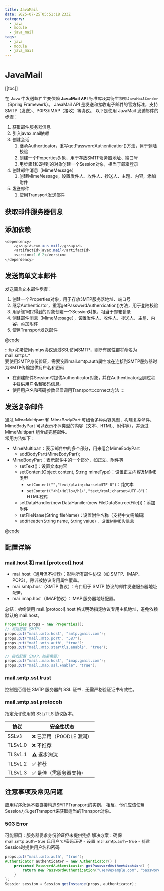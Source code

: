 ```yaml
---
title: JavaMail
date: 2025-07-25T05:51:18.233Z
category:
  - java
  - module
  - java_mail
tags:
  - java
  - module
  - java_mail
---
```


# JavaMail
[[toc]]

在 Java 中发送邮件主要依赖 **JavaMail API** 标准库及其衍生框架`JavaMailSender`（Spring Framework）。
JavaMail API 是发送和接收电子邮件的官方标准，支持 SMTP（发送）、POP3/IMAP（接收）等协议。
以下是使用 JavaMail 发送邮件的步骤：
1. 获取邮件服务器信息
2. 引入javax.mail依赖
3. 创建会话
    1. 继承Authenticator，重写getPasswordAuthentication()方法，用于登陆校验
    2. 创建一个Properties对象，用于存放SMTP服务器地址、端口号
    3. 用步骤1和2得到的对象创建一个Session对象，相当于邮箱登录
4. 创建邮件消息（MimeMessage）
    1. 创建MimeMessage，设置发件人、收件人、抄送人、主题、内容，添加附件
5. 发送邮件
    1. 使用Transport发送邮件

## 获取邮件服务器信息

<!-- @include:mail_smtp.md -->

## 添加依赖

```java
<dependency>
    <groupId>com.sun.mail</groupId>
    <artifactId>javax.mail</artifactId>
    <version>1.6.2</version>
</dependency>
```

## 发送简单文本邮件
发送简单文本邮件步骤：
1. 创建一个Properties对象，用于存放SMTP服务器地址、端口号
2. 继承Authenticator，重写getPasswordAuthentication()方法，用于登陆校验
3. 用步骤1和2得到的对象创建一个Session对象，相当于邮箱登录
4. 创建邮件消息（MimeMessage），设置发件人、收件人、抄送人、主题、内容，添加附件
5. 使用Transport发送邮件

@[code](../../../code/src/main/java/site/zmyblog/mail/EmailSender.java)

:::tip
如果使用smtps协议通过SSL访问SMTP，则所有属性都将命名为mail.smtps.*  
要使用SMTP身份验证，需要设置mail.smtp.auth属性或在连接到SMTP服务器时为SMTP传输提供用户名和密码  
+ 在创建邮件Session时提供Authenticator对象，并在Authenticator回调过程中提供用户名和密码信息。
+ 使用用户名和密码参数显示调用Transport::connect方法
:::

## 发送复杂邮件
通过 MimeMultipart 和 MimeBodyPart 可组合多种内容类型，构建复杂邮件。MimeBodyPart 可以表示不同类型的内容（文本、HTML、附件等），并通过 MimeMultipart 组合成完整邮件。  
常用方法如下：
- MimeMultipart：表示邮件中的多个部分，用来组合MimeBodyPart
    - addBodyPart(MimeBodyPart);
- MimeBodyPart：表示邮件中的一个部分，如正文、附件等
    - setText()：设置文本内容
    - setContent(Object content, String mimeType)：设置正文内容及MIME类型
        - `setContent("","text/plain;charset=UTF-8")`：纯文本
        - `setContent("<h1>Hello</h1>","text/html;charset=UTF-8")`：HTML格式
    - setDataHandler(new DataHandler(new FileDataSource(File)))：添加附件
    - setFileName(String fileName)：设置附件名称（支持中文需编码）
    - addHeader(String name, String value)： 设置MIME头信息

@[code](../../../code/src/main/java/site/zmyblog/mail/EmailSenderWithAttachment.java)

## 配置详解
### mail.host 和 mail.[protocol].host
- mail.host（通用但不推荐）：影响所有邮件协议（如 SMTP、IMAP、POP3），除非被协议专用属性覆盖。
- mail.smtp.host（SMTP 协议）：专门用于 SMTP 协议的邮件发送服务器地址配置。
- mail.imap.host（IMAP协议）：IMAP 服务器地址配置。

总结：始终使用 mail.[protocol].host 格式明确指定协议专用主机地址，避免依赖默认的 mail.host。

```java
Properties props = new Properties();
// 发送配置（SMTP）
props.put("mail.smtp.host", "smtp.gmail.com");
props.put("mail.smtp.port", "587");
props.put("mail.smtp.auth", "true");
props.put("mail.smtp.starttls.enable", "true");

// 接收配置（IMAP，如果需要）
props.put("mail.imap.host", "imap.gmail.com");
props.put("mail.imap.ssl.enable", "true");
```

### mail.smtp.ssl.trust

控制是否信任 SMTP 服务器的 SSL 证书，无需严格验证证书有效性。

### mail.smtp.ssl.protocols

指定允许使用的 SSL/TLS 协议版本。

| 协议	    | 安全性状态|
| --- | --- | 
| SSLv3	    | ❌ 已弃用（POODLE 漏洞）|
| TLSv1.0	| ❌ 不推荐|
| TLSv1.1	| ⚠️ 逐步淘汰|
| TLSv1.2	| ✅ 推荐|
| TLSv1.3	| ✅ 最佳（需服务器支持）|

## 注意事项及常见问题
应用程序永远不要直接构造SMTPTransport的实例。 相反，他们应该使用Session方法getTransport来获取适当的Transport对象。

### 503 Error
可能原因：服务器要求身份验证但未提供凭据
解决方案：确保 mail.smtp.auth=true 且用户名/密码正确
    - 设置 mail.smtp.auth=true
    - 创建Session时提供用户名和密码
```java
props.put("mail.smtp.auth", "true");
Authenticator authenticator = new Authenticator() {
    protected PasswordAuthentication getPasswordAuthentication() {
        return new PasswordAuthentication("user@example.com", "password");
    }
};
Session session = Session.getInstance(props, authenticator);
```